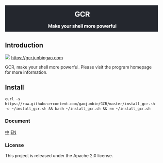 ![](doc/cover.png)

## Introduction

[![](https://badgen.net/badge/icon/Website?icon=chrome&label)](https://gcr.junbingao.com) https://gcr.junbingao.com

GCR, make your shell more powerful. Please visit the program homepage for more information.

## Install

```
curl -s https://raw.githubusercontent.com/gaojunbin/GCR/master/install_gcr.sh -o ~/install_gcr.sh && bash ~/install_gcr.sh && rm ~/install_gcr.sh
```

### Document

[中](doc/manual.md)      [EN](doc/manual-en.md)

### License

This project is released under the Apache 2.0 license.


